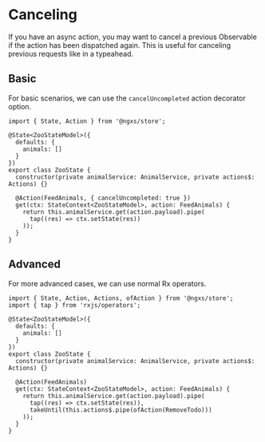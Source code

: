 # Canceling

If you have an async action, you may want to cancel a previous Observable if the action has been dispatched again.
This is useful for canceling previous requests like in a typeahead.

## Basic

For basic scenarios, we can use the `cancelUncompleted` action decorator option.

```TS
import { State, Action } from '@ngxs/store';

@State<ZooStateModel>({
  defaults: {
    animals: []
  }
})
export class ZooState {
  constructor(private animalService: AnimalService, private actions$: Actions) {}

  @Action(FeedAnimals, { cancelUncompleted: true })
  get(ctx: StateContext<ZooStateModel>, action: FeedAnimals) {
    return this.animalService.get(action.payload).pipe(
      tap((res) => ctx.setState(res))
    ));
  }
}
```

## Advanced

For more advanced cases, we can use normal Rx operators.

```TS
import { State, Action, Actions, ofAction } from '@ngxs/store';
import { tap } from 'rxjs/operators';

@State<ZooStateModel>({
  defaults: {
    animals: []
  }
})
export class ZooState {
  constructor(private animalService: AnimalService, private actions$: Actions) {}

  @Action(FeedAnimals)
  get(ctx: StateContext<ZooStateModel>, action: FeedAnimals) {
    return this.animalService.get(action.payload).pipe(
      tap((res) => ctx.setState(res)),
      takeUntil(this.actions$.pipe(ofAction(RemoveTodo)))
    ));
  }
}
```
